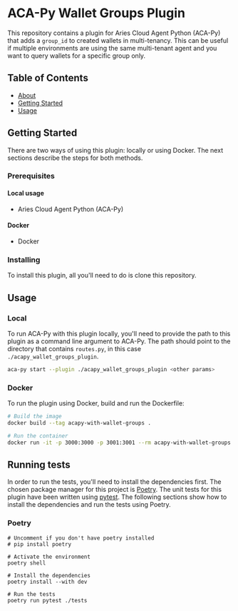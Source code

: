 # ACA-Py Wallet Groups Plugin

This repository contains a plugin for Aries Cloud Agent Python (ACA-Py) that adds a `group_id` to created wallets in multi-tenancy. This can be useful if multiple environments are using the same multi-tenant agent and you want to query wallets for a specific group only.

## Table of Contents

- [About](#about)
- [Getting Started](#getting_started)
- [Usage](#usage)

## Getting Started <a name = "getting_started"></a>

There are two ways of using this plugin: locally or using Docker. The next sections describe the steps for both methods.

### Prerequisites

#### Local usage

- Aries Cloud Agent Python (ACA-Py)

#### Docker

- Docker

### Installing

To install this plugin, all you'll need to do is clone this repository.

## Usage <a name = "usage"></a>

### Local

To run ACA-Py with this plugin locally, you'll need to provide the path to this plugin as a command line argument to ACA-Py. The path should point to the directory that contains `routes.py`, in this case `./acapy_wallet_groups_plugin`.

```sh
aca-py start --plugin ./acapy_wallet_groups_plugin <other params>
```

### Docker

To run the plugin using Docker, build and run the Dockerfile:

```sh
# Build the image
docker build --tag acapy-with-wallet-groups .

# Run the container
docker run -it -p 3000:3000 -p 3001:3001 --rm acapy-with-wallet-groups
```

## Running tests <a name = "tests"></a>

In order to run the tests, you'll need to install the dependencies first. The chosen package manager for this project is [Poetry](https://python-poetry.org/). The unit tests for this plugin have been written using [pytest](https://github.com/pytest-dev/pytest/). The following sections show how to install the dependencies and run the tests using Poetry.

### Poetry

```shell
# Uncomment if you don't have poetry installed
# pip install poetry

# Activate the environment
poetry shell

# Install the dependencies
poetry install --with dev

# Run the tests
poetry run pytest ./tests
```
